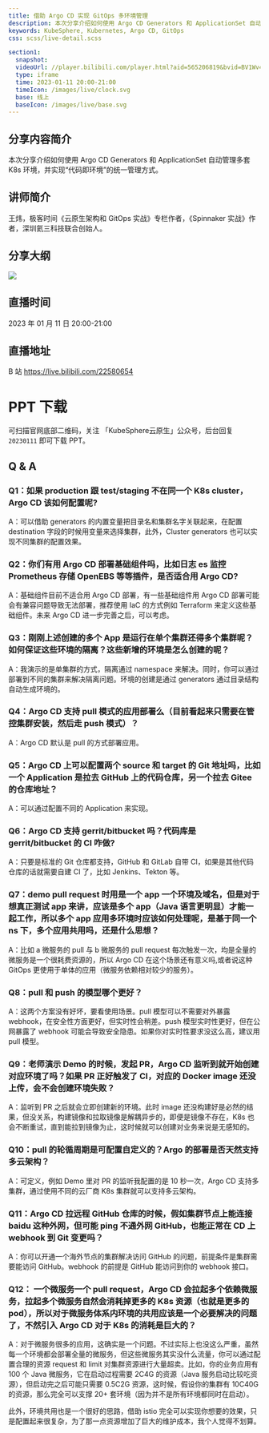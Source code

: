 ```yaml
---
title: 借助 Argo CD 实现 GitOps 多环境管理
description: 本次分享介绍如何使用 Argo CD Generators 和 ApplicationSet 自动管理多套 K8s 环境，并实现“代码即环境”的统一管理方式。
keywords: KubeSphere, Kubernetes, Argo CD, GitOps
css: scss/live-detail.scss

section1:
  snapshot: 
  videoUrl: //player.bilibili.com/player.html?aid=565206819&bvid=BV1Wv4y1y7Kr&cid=962143660&page=1&high_quality=1
  type: iframe
  time: 2023-01-11 20:00-21:00
  timeIcon: /images/live/clock.svg
  base: 线上
  baseIcon: /images/live/base.svg
---
```

## 分享内容简介

本次分享介绍如何使用 Argo CD Generators 和 ApplicationSet 自动管理多套 K8s 环境，并实现“代码即环境”的统一管理方式。

## 讲师简介

王炜，极客时间《云原生架构和 GitOps 实战》专栏作者，《Spinnaker 实战》作者，深圳氦三科技联合创始人。


## 分享大纲

![](https://pek3b.qingstor.com/kubesphere-community/images/gitops0111-live.png)

## 直播时间

2023 年 01 月 11 日 20:00-21:00

## 直播地址

B 站  https://live.bilibili.com/22580654

# PPT 下载

可扫描官网底部二维码，关注 「KubeSphere云原生」公众号，后台回复 `20230111` 即可下载 PPT。

## Q & A

### Q1：如果 production 跟 test/staging 不在同一个 K8s cluster，Argo CD 该如何配置呢?

A：可以借助 generators 的内置变量把目录名和集群名字关联起来，在配置 destination 字段的时候用变量来选择集群，此外，Cluster generators 也可以实现不同集群的配置效果。

### Q2：你们有用 Argo CD 部署基础组件吗，比如日志 es 监控 Prometheus 存储 OpenEBS 等等插件，是否适合用 Argo CD?

A：基础组件目前不适合用 Argo CD 部署，有一些基础组件用 Argo CD 部署可能会有兼容问题导致无法部署，推荐使用 IaC 的方式例如 Terraform 来定义这些基础组件。未来 Argo CD 进一步完善之后，可以考虑。

### Q3：刚刚上述创建的多个 App 是运行在单个集群还得多个集群呢？如何保证这些环境的隔离？这些新增的环境是怎么创建的呢？

A：我演示的是单集群的方式，隔离通过 namespace 来解决。同时，你可以通过部署到不同的集群来解决隔离问题。环境的创建是通过 generators 通过目录结构自动生成环境的。

### Q4：Argo CD 支持 pull 模式的应用部署么（目前看起来只需要在管控集群安装，然后走 push 模式）？

A：Argo CD 默认是 pull 的方式部署应用。

### Q5：Argo CD 上可以配置两个 source 和 target 的 Git 地址吗，比如一个 Application 是拉去 GitHub 上的代码仓库，另一个拉去 Gitee 的仓库地址？

A：可以通过配置不同的 Application 来实现。

### Q6：Argo CD 支持 gerrit/bitbucket 吗？代码库是 gerrit/bitbucket 的 CI 咋做?

A：只要是标准的 Git 仓库都支持，GitHub 和 GitLab 自带 CI，如果是其他代码仓库的话就需要自建 CI 了，比如 Jenkins、Tekton 等。

### Q7：demo pull request 时用是一个 app 一个环境及域名，但是对于想真正测试 app 来讲，应该是多个 app（Java 语言更明显）才能一起工作，所以多个 app 应用多环境时应该如何处理呢，是基于同一个 ns 下，多个应用共用吗，还是什么思想？

A：比如 a 微服务的 pull 与 b 微服务的 pull request 每次触发一次，均是全量的微服务是一个很耗费资源的，所以 Argo CD 在这个场景还有意义吗,或者说这种 GitOps 更使用于单体的应用（微服务依赖相对较少的服务）。

### Q8：pull 和 push 的模型哪个更好？

A：这两个方案没有好坏，要看使用场景。pull 模型可以不需要对外暴露 webhook，在安全性方面更好，但实时性会稍差。push 模型实时性更好，但在公网暴露了 webhook 可能会导致安全隐患。如果你对实时性要求没这么高，建议用 pull 模型。

### Q9：老师演示 Demo 的时候，发起 PR，Argo CD 监听到就开始创建对应环境了吗？如果 PR 正好触发了 CI，对应的 Docker image 还没上传，会不会创建环境失败？

A：监听到 PR 之后就会立即创建新的环境。此时 image 还没构建好是必然的结果，但没关系，构建镜像和拉取镜像是解耦异步的，即便是镜像不存在，K8s 也会不断重试，直到能拉到镜像为止，这时候就可以创建对业务来说是无感知的。

### Q10：pull 的轮循周期是可配置自定义的？Argo 的部署是否天然支持多云架构？

A：可定义，例如 Demo 里对 PR 的监听我配置的是 10 秒一次，Argo CD 支持多集群，通过使用不同的云厂商 K8s 集群就可以支持多云架构。

### Q11：Argo CD 拉远程 GitHub 仓库的时候，假如集群节点上能连接 baidu 这种外网，但可能 ping 不通外网 GitHub，也能正常在 CD 上 webhook 到 Git 变更吗？

A：你可以开通一个海外节点的集群解决访问 GitHub 的问题，前提条件是集群需要能访问 GitHub。webhook 的前提是 GitHub 能访问到你的 webhook 接口。

### Q12： 一个微服务一个 pull request，Argo CD 会拉起多个依赖微服务，拉起多个微服务自然会消耗掉更多的 K8s 资源（也就是更多的 pod），所以对于微服务体系内环境的共用应该是一个必要解决的问题了，不然引入 Argo CD 对于 K8s 的消耗是巨大的？

A：对于微服务很多的应用，这确实是一个问题。不过实际上也没这么严重，虽然每一个环境都会部署全量的微服务，但这些微服务其实没什么流量，你可以通过配置合理的资源 request 和 limit 对集群资源进行大量超卖。比如，你的业务应用有 100 个 Java 微服务，它在启动过程需要 2C4G 的资源（Java 服务启动比较吃资源），但启动完之后可能只需要 0.5C2G 资源，这时候，假设你的集群有 10C40G 的资源，那么完全可以支撑 20+ 套环境（因为并不是所有环境都同时在启动）。

此外，环境共用也是一个很好的思路，借助 istio 完全可以实现你想要的效果，只是配置起来很复杂，为了那一点资源增加了巨大的维护成本，我个人觉得不划算。